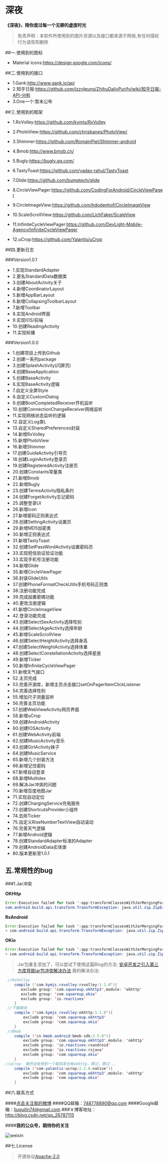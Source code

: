 # 深夜

**《深夜》，陪你度过每一个无聊的虚度时光**

>免责声明：本软件所使用到的图片资源以及接口都来源于网络,有任何侵权行为请告知删除

##一.使用到的图标

- Material icons:https://design.google.com/icons/

##二.使用到的接口

- 1.Gank:http://www.gank.io/api
- 2.知乎日报:https://github.com/izzyleung/ZhihuDailyPurify/wiki/知乎日报-API-分析
- 3.One一个:暂未公布

##三.使用到的框架

- 1.RxVolley:https://github.com/kymjs/RxVolley
    
- 2.PhotoView:https://github.com/chrisbanes/PhotoView/
    
- 3.Shimmer:https://github.com/RomainPiel/Shimmer-android
    
- 4.Bmob:http://www.bmob.cn/

- 5.Bugly:https://bugly.qq.com/
   
- 6.TastyToast:https://github.com/yadav-rahul/TastyToast
    
- 7.Glide:https://github.com/bumptech/glide
    
- 8.CircleViewPager:https://github.com/CodingForAndroid/CircleViewPager

- 9.CircleImageView:https://github.com/hdodenhof/CircleImageView

- 10.ScaleScrollView:https://github.com/LichFaker/ScaleView

- 11.InfiniteCycleViewPager:https://github.com/DevLight-Mobile-Agency/InfiniteCycleViewPager

- 12.uCrop:https://github.com/Yalantis/uCrop
    
##四.更新日志

###Version1.0.1

- 1.实现StandardAdapter
- 2.更名StandardData数据类
- 3.创建AboutActivity关于
- 4.新增CoordinatorLayout
- 5.新增AppBarLayout
- 6.新增CollapsingToolbarLayout
- 7.新增Toolbar
- 8.实现Android界面
- 9.实现IOS/前端
- 10.创建ReadingActivity
- 11.实现轮播


  
###Version1.0.0

- 1.创建项目上传到Github
- 2.创建一系列package
- 3.创建SplashActivity(闪屏页)
- 4.创建BaseApplication
- 5.创建BaseActivity
- 6.实现BaseActivity逻辑
- 7.自定义全屏Style
- 8.自定义CustomDialog
- 9.创建BootCompletedReceiver开机监听
- 10.创建ConnectionChangeReceiver网络监听
- 11.实现网络状态监听的逻辑
- 12.自定义Log类L
- 13.自定义SharedPreferences封装
- 14.新增RxVolley
- 15.新增PhotoView
- 16.新增Shimmer
- 17.创建GuideActivity引导页
- 18.创建LoginActivity登录页
- 19.创建RegisteredActivity注册页
- 20.创建Constants常量类
- 21.新增Bmob
- 22.新增Bugly
- 23.创建TermsActivity隐私条约
- 24.创建ForgetActivity忘记密码
- 25.调整登录UI
- 26.新增icon
- 27.新增密码正则表达式
- 28.创建SettingActivity设置页
- 29.新增MD5加密类
- 30.新增正则表达式
- 31.新增TastyToast
- 32.创建SetPassWordActivity设置密码页
- 33.实现短信验证验证功能
- 33.实现手机号注册功能
- 34.新增Glide
- 35.新增CircleViewPager
- 36.封装GlideUtils
- 37.创建PhoneFormatCheckUtils手机号码正则类
- 38.注册功能完成
- 39.完成設置密碼功能
- 40.更改注册逻辑
- 41.新增CircleImageView
- 42.登录功能完成
- 43.创建SelectSexActivity选择性别
- 44.创建SelectAgeActivity选择年龄
- 45.新增ScaleScrollView
- 46.创建SelectHeightActivity选择身高
- 47.创建SelectWeightActivity选择体重
- 48.创建SelectConstellationActivity选择星座
- 49.新增Ticker
- 50.新增InfiniteCycleViewPager
- 51.新增天气接口
- 52.主页完成
- 53.完善开源库，新增主页点击接口setOnPagerItemClickListener
- 54.完善选择性别
- 55.增加尺子测量监听
- 56.完善主页功能
- 57.创建WebViewActivity网页界面
- 58.新增uCrop
- 59.创建AndroidActivity
- 60.创建IOSActivity
- 61.创建WebActivity前端
- 62.创建MusicActivity音乐
- 63.创建GirlActivity妹子
- 64.创建MusicService
- 65.新增几个封装方法
- 66.新增记住密码
- 67.新增自动登录
- 68.新增Multidex
- 69.解决Jar冲突的问题
- 70.新增百度地图Jar
- 71.实现自动定位
- 72.创建ChargingService充电服务
- 73.创建ShortcutsProvider小组件
- 74.去除Ticker
- 75.自定义RiseNumberTextView自动滚动
- 76.完善天气逻辑
- 77.新增Android逻辑
- 78.创建StandardAdapter标准的Adapter
- 79.创建AndroidData实体类
- 80.版本更新至1.0.1

## 五.常规性的bug

###1.Jar冲突

**OKHttp**
```java
Error:Execution failed for task ':app:transformClassesWithJarMergingForDebug'.
com.android.build.api.transform.TransformException: java.util.zip.ZipException: duplicate entry: okhttp3/Address.class
```

**RxAndroid**
```java
Error:Execution failed for task ':app:transformClassesWithJarMergingForDebug'.
> com.android.build.api.transform.TransformException: java.util.zip.ZipException: duplicate entry: rx/android/MainThreadSubscription$1.class
```
**OKio**
```java
Error:Execution failed for task ':app:transformClassesWithJarMergingForDebug'.
> com.android.build.api.transform.TransformException: java.util.zip.ZipException: duplicate entry: com/okio/AsyncTimeOut.class
```

>Jar包重复添加了，可以尝试下使用这篇Blog的方法: [安卓开发之引入第三方库导致jar包冲突解决办法](http://blog.csdn.net/cx1229/article/details/52786168)
>我的解决办法:

```java
 //RxVolley
    compile ('com.kymjs.rxvolley:rxvolley:1.1.0'){
       exclude group: 'com.squareup.okhttp3',module: 'okhttp'
       exclude group: 'com.squareup.okio'
       exclude group: 'io.reactivex'
    }
 //下载模块
    compile ('com.kymjs.rxvolley:okhttp:1.1.0'){
        exclude group: 'com.squareup.okhttp3'
        exclude group: 'com.squareup.okio'
    }
 //Bmob
    compile ('cn.bmob.android:bmob-sdk:3.5.0'){
        exclude group: 'com.squareup.okhttp3',module: 'okhttp'
        exclude group: 'io.reactivex:rxandroid'
        exclude group: 'io.reactivex:rxjava'
        exclude group: 'com.squareup.okio'
    }
//uCrop  竟然没有想到一个裁剪库也有okhttp，罪过，罪过...
    compile ('com.yalantis:ucrop:2.2.0-native'){
        exclude group: 'com.squareup.okhttp3',module: 'okhttp'
        exclude group: 'com.squareup.okio'
    }
```



##六.联系方式

####[点击关注我的微博](http://weibo.com/Glorystys)
####QQ邮箱：748778890@qq.com
####Google邮箱：liuguilin74@gmail.com
###￥博客地址：http://blog.csdn.net/qq_26787115

####**我的公众号，期待你的关注**

![weixin](http://img.blog.csdn.net/20160108203741937)


##七.License
  
>开源协议[Apache-2.0](https://opensource.org/licenses/apache2.0.php)